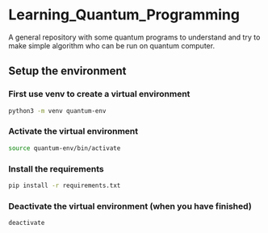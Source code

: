 # Learning_Quantum_Programming
A general repository with some quantum programs to understand and try to make simple algorithm who can be run on quantum computer.

## Setup the environment
### First use venv to create a virtual environment
```bash
python3 -m venv quantum-env
```

### Activate the virtual environment
```bash
source quantum-env/bin/activate
```

### Install the requirements
```bash
pip install -r requirements.txt
```

### Deactivate the virtual environment (when you have finished)
```bash
deactivate
```
